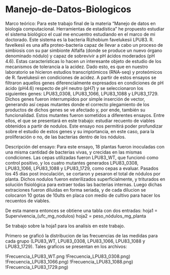 # Manejo-de-Datos-Biologicos

Marco teórico:
Para este trabajo final de la materia “Manejo de datos en biología computacional. Herramientas de estadística” he propuesto estudiar el sistema biológico el cual me encuentro estudiando en el marco de mi doctorado. Este sistema es la bacteria Rizhobium favelukesii LPU83. R. favelkesii es una alfa proteo-bacteria capaz de llevar a cabo un proceso de simbiosis con su par simbionte Alfalfa (donde se produce un nuevo órgano denominado nódulo) y capaz de sobrevivir a pH ácidos moderados (pH 4.6). Estas características lo hacen un interesante objeto de estudio de los mecanismos de tolerancia a la acidez. Dado esto, es que en nuestro laboratorio se hicieron estudios transcriptómicos (RNA-seq) y proteómicos de R. favelukesii en condiciones de acidez. A partir de estos ensayos se filtraron aquellos genes diferencialmente expresados en condiciones de pH ácido (pH4.6) respecto de pH neutro (pH7) y se seleccionaron los siguientes genes: LPU83_0308, LPU83_1066, LPU83_1088 y LPU83_1729. Dichos genes fueron interrumpidos por simple inserción de vector, generando así cepas mutantes donde el correcto plegamiento de los productos de dichos genes se ve afectado y, por ende, también su funcionalidad. Estos mutantes fueron sometidos a diferentes ensayos. Entre ellos, el que se presentará en este trabajo: estudiar recuento de viables obtenidos a partir de nodulos. Este ensayo nos permitirá poder profundizar sobre el estudio de estos genes y su importancia, en este caso, para la proliferación o no, de las bacterias dentro de los nódulos.

Descripción del ensayo:
Para este ensayo, 18 plantas fueron inoculadas con una misma cantidad de bacterias vivas, y crecidas en las mismas condiciones. Las cepas utilizadas fueron LPU83_WT, que funcionó como control positivo, y los cuatro mutantes generados LPU83_0308, LPU83_1066, LPU83_1088 y LPU83_1729, como cepas a evaluar. Pasados los 45 días post inoculación, se cortaron y pesaron el total de nódulos por planta. Dichos nodulos fueron esterilizados superficialmente, y triturados en solución fisiológica para extraer todas las bacterias internas. Luego dichas extraciones fueron diluidas en forma seriada, y de cada dilucion se colocaron 10 gotas de 10ults en placa con medio de cultivo para hacer los recuentos de viables.

De esta manera entonces se obtiene una tabla con dos entradas:
hoja1 = Supervivencia_(ufc_mg_nodulos)
hoja2 = peso_nódulos_mg_planta

Se trabajo sobre la hoja1 para los analisis en este trabajo.

Primero se graficó la distribucion de las frecuencias de las medidas para cada grupo (LPU83_WT, LPU83_0308, LPU83_1066, LPU83_1088 y LPU83_1729).
Tales graficos se presentan en los archivos:

!Frecuencia_LPU83_WT.png
!Frecuencia_LPU83_0308.png)
!Frecuencia_LPU83_1066.png)
!Frecuencia_LPU83_1088.png)
!Frecuencia_LPU83_1729.png)


